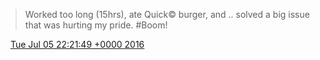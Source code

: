 > Worked too long \(15hrs\), ate Quick© burger, and \.\. solved a big issue that was hurting my pride\. \#Boom\!

<img src="../../media/tweet.ico" width="12" /> [Tue Jul 05 22:21:49 +0000 2016](https://twitter.com/DromerDenker/status/750454666077569025)
